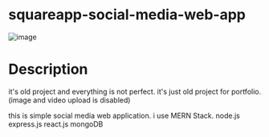 # squareapp-social-media-web-app
![image](https://github.com/khmaladze/squareapp-social-media-web-app/assets/91429684/f01bab82-7f3f-47c8-bde2-f76d4e0d00f1)

# Description
it's old project and everything is not perfect. 
it's just old project for portfolio.
(image and video upload is disabled)


this is simple social media web application. i use MERN Stack. node.js express.js react.js mongoDB

